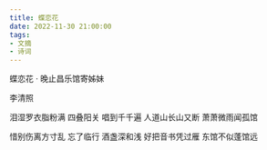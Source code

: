 ```yaml
---
title: 蝶恋花
date: 2022-11-30 21:00:00
tags: 
- 文摘
- 诗词
---
```


蝶恋花 · 晚止昌乐馆寄姊妹

李清照

泪湿罗衣脂粉满
四叠阳关
唱到千千遍
人道山长山又断
萧萧微雨闻孤馆

惜别伤离方寸乱
忘了临行
酒盏深和浅
好把音书凭过雁
东馆不似蓬馆远 
